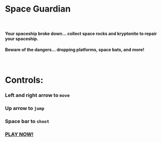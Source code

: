 # **Space Guardian**
&nbsp;
#### Your spaceship broke down... collect space rocks and kryptonite to repair your spaceship.
#### Beware of the dangers... dropping platforms, space bats, and more!
&nbsp;  
# Controls:
### **Left** and **right arrow** to ```move```
### **Up arrow** to ```jump```
### **Space bar** to ```shoot```
### [PLAY NOW!](https://leongrund.github.io/PlatformController/)
